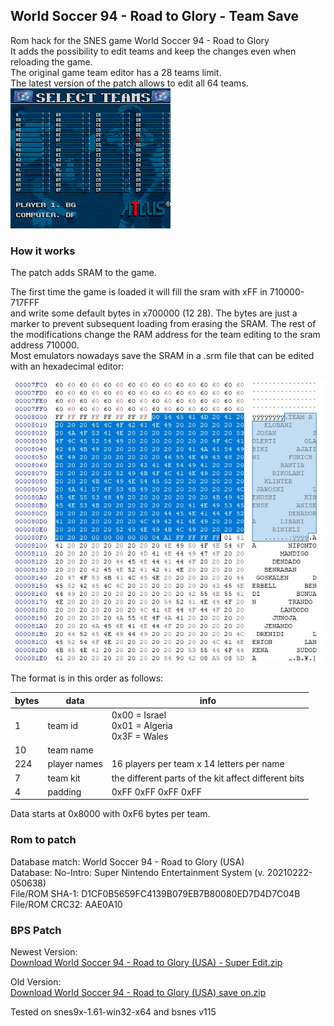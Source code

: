 ## World Soccer 94 - Road to Glory - Team Save

Rom hack for the SNES game World Soccer 94 - Road to Glory<br/>
It adds the possibility to edit teams and keep the changes even when reloading the game.
<br/>
The original game team editor has a 28 teams limit.<br/>
The latest version of the patch allows to edit all 64 teams.<br/>
![a](./images/all-teams.png)

### How it works

The patch adds SRAM to the game.<br/>

The first time the game is loaded it will fill the sram with xFF in 710000-717FFF<br/>
and write some default bytes in x700000 (12 28). The bytes are just a marker to prevent subsequent loading from erasing the SRAM.
The rest of the modifications change the RAM address for the team editing to the sram address 710000.<br/>
Most emulators nowadays save the SRAM in a .srm file that can be edited with an hexadecimal editor:<br/>

![a](./images/sram.jpg)

The format is in this order as follows:<br/>

bytes | data | info
--- | --- | ---
1 | team id | 0x00 = Israel<br/>0x01 = Algeria<br/>0x3F = Wales 
10 | team name | 
224 | player names | 16 players per team x 14 letters per name
7 | team kit | the different parts of the kit affect different bits
4 | padding | 0xFF 0xFF 0xFF 0xFF

Data starts at 0x8000 with 0xF6 bytes per team.

### Rom to patch

<p>
Database match: World Soccer 94 - Road to Glory (USA)<br/>
Database: No-Intro: Super Nintendo Entertainment System (v. 20210222-050638)<br/>
File/ROM SHA-1: D1CF0B5659FC4139B079EB7B80080ED7D4D7C04B<br/>
File/ROM CRC32: AAE0A10<br/>
</p>

### BPS Patch

Newest Version:<br>
[Download World Soccer 94 - Road to Glory (USA) - Super Edit.zip](https://github.com/Krokodyl/world-soccer-94/raw/main/patch/World%20Soccer%2094%20-%20Road%20to%20Glory%20(USA)%20-%20Super%20Edit.zip)


Old Version:<br>
[Download World Soccer 94 - Road to Glory (USA) save on.zip](https://github.com/Krokodyl/world-soccer-94/raw/main/patch/World%20Soccer%2094%20-%20Road%20to%20Glory%20(USA)%20save%20on.zip)
<p>
Tested on snes9x-1.61-win32-x64 and bsnes v115
</p>

